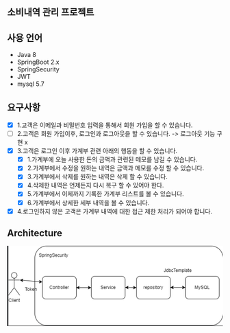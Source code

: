 ## 소비내역 관리 프로젝트

## 사용 언어 
- Java 8
- SpringBoot 2.x
- SpringSecurity
- JWT
- mysql 5.7

## 요구사항
-[x] 1.고객은 이메일과 비밀번호 입력을 통해서 회원 가입을 할 수 있습니다.
-[ ] 2.고객은 회원 가입이후, 로그인과 로그아웃을 할 수 있습니다. -> 로그아웃 기능 구현 x
-[x] 3.고객은 로그인 이후 가계부 관련 아래의 행동을 할 수 있습니다.
    -[x] 1.가계부에 오늘 사용한 돈의 금액과 관련된 메모를 남길 수 있습니다.
    -[x] 2.가계부에서 수정을 원하는 내역은 금액과 메모를 수정 할 수 있습니다.
    -[x] 3.가계부에서 삭제를 원하는 내역은 삭제 할 수 있습니다.
    -[x] 4.삭제한 내역은 언제든지 다시 복구 할 수 있어야 한다.
    -[x] 5.가계부에서 이제까지 기록한 가계부 리스트를 볼 수 있습니다.
    -[x] 6.가계부에서 상세한 세부 내역을 볼 수 있습니다.
-[x] 4.로그인하지 않은 고객은 가계부 내역에 대한 접근 제한 처리가 되어야 합니다.

## Architecture
![image](src/main/resources/static/image.png)


